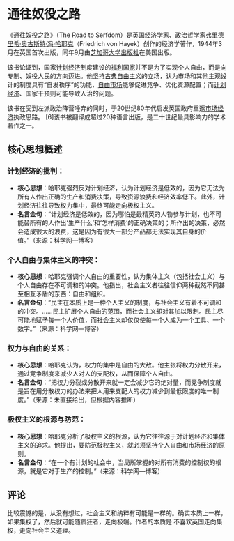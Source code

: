 # 通往奴役之路

《通往奴役之路》（The Road to Serfdom）是[英国](https://baike.baidu.com/item/英国/144602?fromModule=lemma_inlink)经济学家、政治哲学家[弗里德里希·奥古斯特·冯·哈耶克](https://baike.baidu.com/item/弗里德里希·奥古斯特·冯·哈耶克/6691771?fromModule=lemma_inlink)（Friedrich von Hayek）创作的经济学著作，1944年3月在英国首次出版，同年9月由[芝加哥大学出版社](https://baike.baidu.com/item/芝加哥大学出版社/8810451?fromModule=lemma_inlink)在美国出版。

该书论证到，国家[计划经济](https://baike.baidu.com/item/计划经济/479242?fromModule=lemma_inlink)制度建设的[福利国家](https://baike.baidu.com/item/福利国家/11055708?fromModule=lemma_inlink)并不是为了实现个人自由，而是向专制、奴役人民的方向迈进。他坚持[古典自由主义](https://baike.baidu.com/item/古典自由主义/6488752?fromModule=lemma_inlink)的立场，认为市场和其他主观设计的制度具有“自发秩序”的功能，[自由市场](https://baike.baidu.com/item/自由市场/777312?fromModule=lemma_inlink)能够促进竞争、优化资源配置；而[计划经济](https://baike.baidu.com/item/计划经济/479242?fromModule=lemma_inlink)、国家干预则可能导致人治的问题。 

该书在受到左派政治阵营唾弃的同时，于20世纪80年代启发英国政府重返[市场经济](https://baike.baidu.com/item/市场经济/348708?fromModule=lemma_inlink)执政思路。 [6]该书被翻译成超过20种语言出版，是二十世纪最具影响力的学术著作之一。

## 核心思想概述

### 计划经济的批判：

- **核心思想**：哈耶克强烈反对计划经济，认为计划经济是低效的，因为它无法为所有人作出正确的生产和消费决策，导致资源浪费和经济效率低下。此外，计划经济往往导致权力集中，最终可能走向极权主义。
- **名言金句**：“计划经济是低效的，因为哪怕是最精英的人物参与计划，也不可能替所有的人作出‘生产什么’和‘怎样消费’的正确决策的；所作出的决策，必然会造成很大的浪费，这是因为有很大一部分产品都无法实现其自身的价值。”（来源：科学网—博客）

### 个人自由与集体主义的冲突：

- **核心思想**：哈耶克强调个人自由的重要性，认为集体主义（包括社会主义）与个人自由存在不可调和的冲突。他指出，社会主义者往往信仰两种截然不同甚至相互矛盾的东西：自由和组织。
- **名言金句**：“民主在本质上是一种个人主义的制度，与社会主义有着不可调和的冲突。……民主扩展个人自由的范围，而社会主义却对其加以限制。民主尽可能地赋予每一个人价值，而社会主义却仅仅使每一个人成为一个工具、一个数字。”（来源：科学网—博客）

### 权力与自由的关系：

- **核心思想**：哈耶克认为，权力的集中是自由的大敌。他主张将权力分散开来，通过竞争制度来减少人对人的支配权，从而保障个人自由。
- **名言金句**：“把权力分裂或分散开来就一定会减少它的绝对量，而竞争制度就是旨在用分散权力的办法来把人用来支配人的权力减少到最低限度的唯一制度。”（来源：未直接给出，但根据内容推断）

### 极权主义的根源与防范：

- **核心思想**：哈耶克分析了极权主义的根源，认为它往往源于对计划经济和集体主义的追求。他提出，要防范极权主义，就必须坚持个人自由和市场经济的原则。
- **名言金句**：“在一个有计划的社会中，当局所掌握的对所有消费的控制权的根源，就是它对于生产的控制。”（来源：科学网—博客）



## 评论

比较震憾的是，从没有想过，社会主义和纳粹有可能是一样的。确实本质上一样，如果集权了，然后就可能随疯狂者，走向极端。作者的本质是 不喜欢英国走向集权，走向社会主义道理。